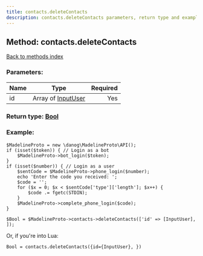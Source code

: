 ```yaml
---
title: contacts.deleteContacts
description: contacts.deleteContacts parameters, return type and example
---
```

## Method: contacts.deleteContacts  
[Back to methods index](index.md)


### Parameters:

| Name     |    Type       | Required |
|----------|:-------------:|---------:|
|id|Array of [InputUser](../types/InputUser.md) | Yes|


### Return type: [Bool](../types/Bool.md)

### Example:


```
$MadelineProto = new \danog\MadelineProto\API();
if (isset($token)) { // Login as a bot
    $MadelineProto->bot_login($token);
}
if (isset($number)) { // Login as a user
    $sentCode = $MadelineProto->phone_login($number);
    echo 'Enter the code you received: ';
    $code = '';
    for ($x = 0; $x < $sentCode['type']['length']; $x++) {
        $code .= fgetc(STDIN);
    }
    $MadelineProto->complete_phone_login($code);
}

$Bool = $MadelineProto->contacts->deleteContacts(['id' => [InputUser], ]);
```

Or, if you're into Lua:

```
Bool = contacts.deleteContacts({id={InputUser}, })
```

